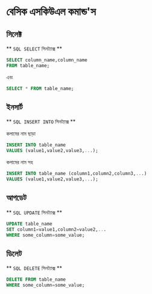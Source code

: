 # বেসিক এসকিউএল কমান্ড'স

## সিলেক্ট

** `SQL SELECT` সিনট্যাক্স **
```sql
SELECT column_name,column_name
FROM table_name;
```
এবং 
```sql
SELECT * FROM table_name;
```

## ইনসার্ট

** `SQL INSERT INTO` সিনট্যাক্স **

কলামের নাম ছাড়া
```sql
INSERT INTO table_name
VALUES (value1,value2,value3,...);
```
কলামের নাম সহ
```sql
INSERT INTO table_name (column1,column2,column3,...)
VALUES (value1,value2,value3,...);
```

## আপডেট

** `SQL UPDATE` সিনট্যাক্স **
```sql
UPDATE table_name
SET column1=value1,column2=value2,...
WHERE some_column=some_value;
```

## ডিলেট

** `SQL DELETE` সিনট্যাক্স **
```sql
DELETE FROM table_name
WHERE some_column=some_value;
```

